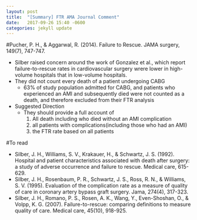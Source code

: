 ```yaml
---
layout: post
title:  "[Summary] FTR AMA Journal Comment"
date:   2017-09-26 15:40 -0600
categories: jekyll update
---
```


#Pucher, P. H., & Aggarwal, R. (2014). Failure to Rescue. JAMA surgery, 149(7), 747-747.

 - Silber raised concern around the work of Gonzalez et al., which report failure-to-rescue rates in cardiovascular surgery wrere lower in high-volume hospitals that in low-volume hospitals.
 - They did not count every death of a patient undergoing CABG
	 - 63% of study population admitted for CABG, and patients who experienced an AMI and subsequently died were not counted as a death, and therefore excluded from their FTR analysis
 - Suggested Direction
	 - They should provide a full account of
		 1. All death including who died without an AMI complication
		 2. all patients with complications(including those who had an AMI)
		 3. the FTR rate based on all patients

#To read

- Silber, J. H., Williams, S. V., Krakauer, H., & Schwartz, J. S. (1992). Hospital and patient characteristics associated with death after surgery: a study of adverse occurrence and failure to rescue. Medical care, 615-629.
- Silber, J. H., Rosenbaum, P. R., Schwartz, J. S., Ross, R. N., & Williams, S. V. (1995). Evaluation of the complication rate as a measure of quality of care in coronary artery bypass graft surgery. Jama, 274(4), 317-323.
- Silber, J. H., Romano, P. S., Rosen, A. K., Wang, Y., Even-Shoshan, O., & Volpp, K. G. (2007). Failure-to-rescue: comparing definitions to measure quality of care. Medical care, 45(10), 918-925.

